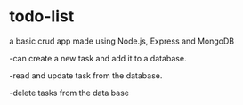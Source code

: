 # todo-list
a basic crud app made using Node.js, Express and MongoDB


-can create a new task and add it to a database.

-read and update task from the database.

-delete tasks from the data base
